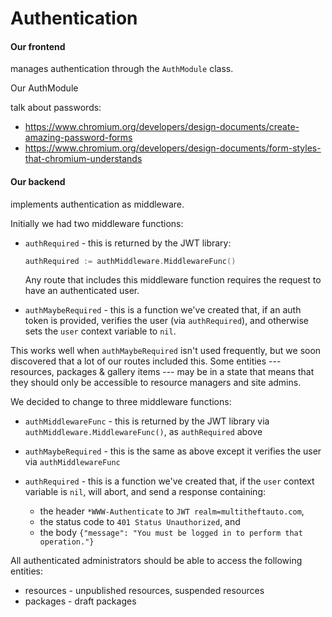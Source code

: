 # Authentication

#### Our frontend

manages authentication through the `AuthModule` class.

Our AuthModule

talk about passwords:

- https://www.chromium.org/developers/design-documents/create-amazing-password-forms
- https://www.chromium.org/developers/design-documents/form-styles-that-chromium-understands

#### Our backend

implements authentication as middleware.

Initially we had two middleware functions:

-   `authRequired` - this is returned by the JWT library:

    ```go
    authRequired := authMiddleware.MiddlewareFunc()
    ```

    Any route that includes this
    middleware function requires the request to have an authenticated
    user.
-   `authMaybeRequired` - this is a function we've created that, if an
    auth token is provided, verifies the user (via `authRequired`), and
    otherwise sets the `user` context variable to `nil`.

This works well when `authMaybeRequired` isn't used frequently, but we
soon discovered that a lot of our routes included this. Some entities ---
resources, packages & gallery items --- may be in a state that means that
they should only be accessible to resource managers and site admins.

We decided to change to three middleware functions:

-   `authMiddlewareFunc` - this is returned by the JWT library
    via `authMiddleware.MiddlewareFunc()`, as `authRequired` above
-   `authMaybeRequired` - this is the same as above except it verifies
    the user via `authMiddlewareFunc`

-   `authRequired` - this is a function we've created that, if the
    `user` context variable is `nil`, will abort, and send a response
    containing:

    -   the header `*WWW-Authenticate` to `JWT realm=multitheftauto.com`,
    -   the status code to `401 Status Unauthorized`, and
    -   the body `{"message": "You must be logged in to perform that operation."}`

All authenticated administrators should be able to access the following entities:

-   resources - unpublished resources, suspended resources
-   packages - draft packages
